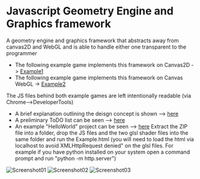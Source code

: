 # Javascript Geometry Engine and Graphics framework
A geometry engine and graphics framework that abstracts away from canvas2D and WebGL and is able to handle either one transparent to the programmer
* The following example game implements this framework on Canvas2D -> [Example1](http://www.rayflectar.com/p03-Concepts/p03-MathMoth/game.html) 
* The following example game implements this framework on Canvas WebGL -> [Example2](http://www.rayflectar.com/p04-Programming/p01-Rubik/rubik.html)

The JS files behind both example games are left intentionally readable (via Chrome-->DeveloperTools)

* A brief explanation outlining the deisgn concept is shown --> [here](https://github.com/ThomasAn73/Javascript-Graphics-Framework/blob/master/CONCEPTUAL%20OUTLINE%20of%20this%20Framework.pdf) 
* A preliminary ToDO list can be seen --> [here](https://github.com/ThomasAn73/Javascript-Graphics-Framework/blob/master/TO%20DO%20list) 
* An example "HelloWorld" project can be seen --> [here](https://github.com/ThomasAn73/Javascript-Graphics-Framework/blob/master/EXAMPLE.zip)
Extract the ZIP file into a folder, drop the JS files and the two glsl shader files into the same folder and run the Example.html 
(you will need to load the html via localhost to avoid XMLHttpRequest denied" on the glsl files. For example if you have python installed on your system open a command prompt and run "python -m http.server")

![Screenshot01](http://rayflectar.com/p04-Programming/images/Rcube00-min.jpg)
![Screenshot02](http://rayflectar.com/p04-Programming/images/Rcube04-min.jpg)
![Screenshot03](http://rayflectar.com/p04-Programming/images/Rcube03-min.jpg)
